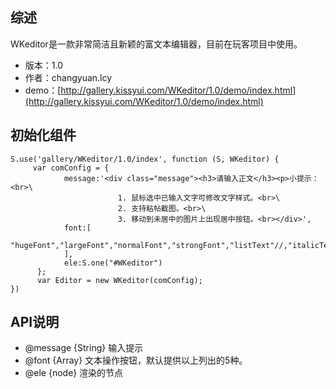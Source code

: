 ## 综述

WKeditor是一款非常简洁且新颖的富文本编辑器，目前在玩客项目中使用。

* 版本：1.0
* 作者：changyuan.lcy
* demo：[http://gallery.kissyui.com/WKeditor/1.0/demo/index.html](http://gallery.kissyui.com/WKeditor/1.0/demo/index.html)

## 初始化组件

    S.use('gallery/WKeditor/1.0/index', function (S, WKeditor) {
         var comConfig = {
                message:'<div class="message"><h3>请输入正文</h3><p>小提示：<br>\
                            1. 鼠标选中已输入文字可修改文字样式。<br>\
                            2. 支持粘帖截图。<br>\
                            3. 移动到未居中的图片上出现居中按钮。<br></div>',
                font:[
                    "hugeFont","largeFont","normalFont","strongFont","listText"//,"italicText"
                ],
                ele:S.one("#WKeditor")
          };
          var Editor = new WKeditor(comConfig);
    })

## API说明
* @message {String} 输入提示
* @font {Array} 文本操作按钮，默认提供以上列出的5种。
* @ele {node} 渲染的节点